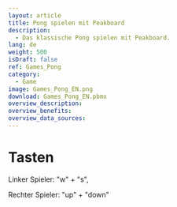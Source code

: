 ```yaml
---
layout: article
title: Pong spielen mit Peakboard
description: 
  - Das klassische Pong spielen mit Peakboard.
lang: de
weight: 500
isDraft: false
ref: Games_Pong
category:
  - Game
image: Games_Pong_EN.png
download: Games_Pong_EN.pbmx
overview_description:
overview_benefits:
overview_data_sources:
---
```

# Tasten
Linker Spieler: "w" + "s", 

Rechter Spieler: "up" + "down"
